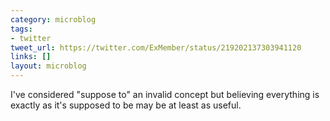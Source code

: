 ```yaml
---
category: microblog
tags:
- twitter
tweet_url: https://twitter.com/ExMember/status/219202137303941120
links: []
layout: microblog
---
```

I've considered "suppose to" an invalid concept but believing everything is exactly as it's supposed to be may be at least as useful.
